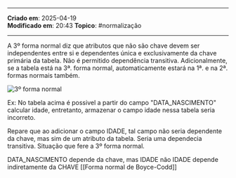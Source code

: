 ***
**Criado em**: 2025-04-19  
**Modificado em**: 20:43
**Topico**: #normalização 
***
A 3º forma normal diz que atributos que não são chave devem ser independentes entre si e dependentes única e exclusivamente da chave primária da tabela. Não é permitido dependência transitiva. Adicionalmente, se a tabela está na 3ª. forma normal, automaticamente estará na 1ª. e na 2ª. formas normais também.

![3º forma normal](https://dhg1h5j42swfq.cloudfront.net/2022/09/01221427/3aformanormal.png)

Ex: No tabela acima é possivel a partir do campo "DATA_NASCIMENTO" calcular idade, entretanto, armazenar o campo idade nessa tabela seria incorreto.

Repare que ao adicionar o campo IDADE, tal campo não seria dependente da chave, mas sim de um atributo da tabela. Seria uma dependecia transitiva. Situação que fere a 3º forma normal.

DATA_NASCIMENTO depende da chave, mas IDADE não
IDADE depende indiretamente da CHAVE
[[Forma normal de Boyce-Codd]]
